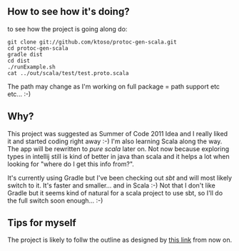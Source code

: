 How to see how it's doing?
--------------------------
to see how the project is going along do:

	git clone git://github.com/ktoso/protoc-gen-scala.git
	cd protoc-gen-scala
	gradle dist
	cd dist
	./runExample.sh
	cat ../out/scala/test/test.proto.scala

The path may change as I'm working on full package = path support etc etc... :-)

Why?
----
This project was suggested as Summer of Code 2011 Idea and I really liked it and started coding right away :-)
I'm also learning Scala along the way. The app will be rewritten to *pure scala* later on. Not now because exploring types in intellij 
still is kind of better in java than scala and it helps a lot when looking for "where do I get this info from?".

It's currently using Gradle but I've been checking out *sbt* and will most likely switch to it. It's faster and smaller... and in Scala :-) Not that I don't like Gradle but it seems kind of natural for a scala project to use sbt, so I'll do the full switch soon enough... :-)

Tips for myself
---------------
The project is likely to follw the outline as designed by <a href="http://code.google.com/p/protobuf-gwt/source/browse/trunk/protoc-gen-gwt/src/net/ltgt/gwt/protobuf/compiler/Main.java?r=15"> this link</a> from now on.